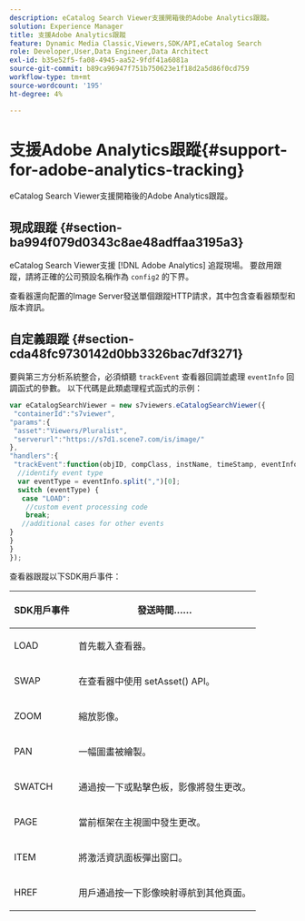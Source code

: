 ```yaml
---
description: eCatalog Search Viewer支援開箱後的Adobe Analytics跟蹤。
solution: Experience Manager
title: 支援Adobe Analytics跟蹤
feature: Dynamic Media Classic,Viewers,SDK/API,eCatalog Search
role: Developer,User,Data Engineer,Data Architect
exl-id: b35e52f5-fa08-4945-aa52-9fdf41a6081a
source-git-commit: b89ca96947f751b750623e1f18d2a5d86f0cd759
workflow-type: tm+mt
source-wordcount: '195'
ht-degree: 4%

---
```


# 支援Adobe Analytics跟蹤{#support-for-adobe-analytics-tracking}

eCatalog Search Viewer支援開箱後的Adobe Analytics跟蹤。

## 現成跟蹤 {#section-ba994f079d0343c8ae48adffaa3195a3}

eCatalog Search Viewer支援 [!DNL Adobe Analytics] 追蹤現場。 要啟用跟蹤，請將正確的公司預設名稱作為 `config2` 的下界。

查看器還向配置的Image Server發送單個跟蹤HTTP請求，其中包含查看器類型和版本資訊。

## 自定義跟蹤 {#section-cda48fc9730142d0bb3326bac7df3271}

要與第三方分析系統整合，必須傾聽 `trackEvent` 查看器回調並處理 `eventInfo` 回調函式的參數。 以下代碼是此類處理程式函式的示例：

```javascript {.line-numbers}
var eCatalogSearchViewer = new s7viewers.eCatalogSearchViewer({ 
 "containerId":"s7viewer", 
"params":{ 
 "asset":"Viewers/Pluralist", 
 "serverurl":"https://s7d1.scene7.com/is/image/" 
}, 
"handlers":{ 
 "trackEvent":function(objID, compClass, instName, timeStamp, eventInfo) { 
  //identify event type 
  var eventType = eventInfo.split(",")[0]; 
  switch (eventType) { 
   case "LOAD": 
    //custom event processing code 
    break; 
   //additional cases for other events 
} 
} 
} 
});
```

查看器跟蹤以下SDK用戶事件：

<table id="table_5D090E6614974D968E1A93B5727D859C"> 
 <thead> 
  <tr> 
   <th colname="col1" class="entry"> <p>SDK用戶事件 </p> </th> 
   <th colname="col2" class="entry"> <p>發送時間…… </p> </th> 
  </tr> 
 </thead>
 <tbody> 
  <tr> 
   <td colname="col1"> <p> <span class="codeph"> LOAD </span> </p> </td> 
   <td colname="col2"> <p>首先載入查看器。 </p> </td> 
  </tr> 
  <tr> 
   <td colname="col1"> <p> <span class="codeph"> SWAP </span> </p> </td> 
   <td colname="col2"> <p>在查看器中使用 <span class="codeph"> setAsset() </span> API。 </p> </td> 
  </tr> 
  <tr> 
   <td colname="col1"> <p> <span class="codeph"> ZOOM </span> </p> </td> 
   <td colname="col2"> <p> 縮放影像。 </p> </td> 
  </tr> 
  <tr> 
   <td colname="col1"> <p> <span class="codeph"> PAN </span> </p> </td> 
   <td colname="col2"> <p>一幅圖畫被繪製。 </p> </td> 
  </tr> 
  <tr> 
   <td colname="col1"> <p> <span class="codeph"> SWATCH </span> </p> </td> 
   <td colname="col2"> <p> 通過按一下或點擊色板，影像將發生更改。 </p> </td> 
  </tr> 
  <tr> 
   <td colname="col1"> <p> <span class="codeph"> PAGE </span> </p> </td> 
   <td colname="col2"> <p> 當前框架在主視圖中發生更改。 </p> </td> 
  </tr> 
  <tr> 
   <td colname="col1"> <p> <span class="codeph"> ITEM </span> </p> </td> 
   <td colname="col2"> <p>將激活資訊面板彈出窗口。 </p> </td> 
  </tr> 
  <tr> 
   <td colname="col1"> <p> <span class="codeph"> HREF </span> </p> </td> 
   <td colname="col2"> <p>用戶通過按一下影像映射導航到其他頁面。 </p> </td> 
  </tr> 
 </tbody> 
</table>
